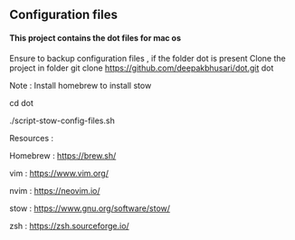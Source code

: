 ## Configuration files
#### This project contains the dot files for mac os

Ensure to backup configuration files , if the folder dot is present
Clone the project in folder 
git clone https://github.com/deepakbhusari/dot.git dot

Note : Install homebrew to install stow

cd dot

./script-stow-config-files.sh

Resources : 

Homebrew : https://brew.sh/

vim : https://www.vim.org/

nvim : https://neovim.io/

stow : https://www.gnu.org/software/stow/

zsh : https://zsh.sourceforge.io/



